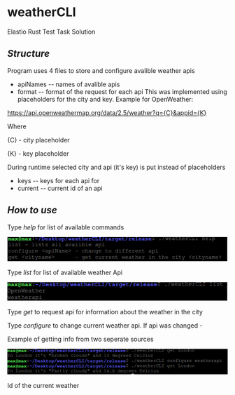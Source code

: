 # weatherCLI
Elastio Rust Test Task Solution

## _Structure_

Program uses 4 files to store and configure avalible weather apis

- apiNames -- names of avalible apis
- format   -- format of the request for each api
This was implemented using placeholders for the city and key. Example for OpenWeather:

https://api.openweathermap.org/data/2.5/weather?q={C}&appid={K}

Where

{C} - city placeholder

{K} - key placeholder

During runtime selected city and api (it's key) is put instead of placeholders



- keys     -- keys for each api for 
- current  -- current id of an api

## _How to use_

Type _help_ for list of available commands

<img src="readMe\1.png"></img>


Type _list_ for list of available weather Api

<img src="readMe\2.png"></img>

Type _get_ <cityname> to request api for information about the weather in the city <cityname>

 Type _configure_ <apiName> to change current weather api. If api was changed - 
 
  Example of getting info from two seperate sources

  <img src="readMe\4.png"></img>
  
Id of the current weather
